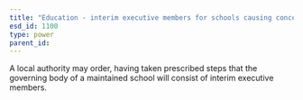 ```yaml
---
title: "Education - interim executive members for schools causing concern"
esd_id: 1100
type: power
parent_id:  
---
```


A local authority may order, having taken prescribed steps that the governing body of a maintained school will consist of interim executive members. 

